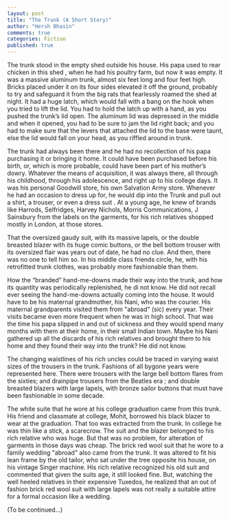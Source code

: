 ```yaml
---
layout: post
title: "The Trunk (A Short Story)" 
author: "Hersh Bhasin"
comments: true
categories: Fiction
published: true
---
```


The trunk stood in the empty shed outside his house. His papa used to rear chicken in this shed , when he had his poultry farm, but now it was empty. It was a massive aluminum trunk, almost six feet long and four feet high. Bricks placed under it on its four sides elevated it off the ground, probably to try and safeguard it from the big rats that fearlessly roamed the shed at night. It had a huge latch, which would fall with a bang on the hook when you tried to lift the lid. You had to hold the latch up with a hand, as you pushed the trunk’s lid open. The aluminum lid was depressed in the middle and when it opened, you had to be sure to jam the lid right back; and you had to make sure that  the levers that attached the lid to the base were taunt, else the lid would fall on your head, as you riffled around in trunk.

The trunk had always been there and he had no recollection of his papa purchasing it or  bringing it home. It could have been purchased before his birth, or, which is more probable, could have been part of his mother’s dowry. Whatever the means of acquisition, it was always there, all through his childhood, through his adolescence, and right up to his college days. It was his personal Goodwill store, his own Salvation Army store. Whenever he had an occasion to dress up for, he would dip into the Trunk and pull out a shirt, a trouser, or even a dress suit . At a young age, he knew of brands like Harrods, Selfridges, Harvey Nichols, Morris Communications, J Sainsbury from the labels on the garments, for his rich relatives shopped mostly in London, at those stores.

That the oversized gaudy suit, with its massive lapels, or the double breasted blazer with its huge comic buttons, or the bell bottom trouser with its oversized flair was years out of date, he had no clue. And then, there was no one to tell him so. In his middle class friends circle, he, with his retrofitted trunk clothes, was probably more fashionable than them.

How the “branded” hand-me-downs made their way into the trunk, and how its quantity was periodically replenished, he di not know.  He did not recall ever seeing the hand-me-downs actually coming into the house. It would have to be his maternal grandmother, his Nani, who was the courier. His maternal grandparents visited them from "abroad"  (sic) every year. Their visits became even more frequent when he was in high school. That was the time his papa slipped in and out of sickness and they would spend many months with them at their home, in their small Indian town. Maybe his Nani gathered up all the discards of his rich relatives and brought them to his home and they found their way into the trunk? He did not know.

The changing waistlines of his  rich uncles could be traced in varying waist sizes of the trousers in the trunk. Fashions of all bygone years were represented here. There were trousers with the large bell bottom flares from the sixties; and  drainpipe trousers from the Beatles era ; and  double breasted blazers with large lapels, with bronze sailor buttons that must have been fashionable in some decade.

The white suite that he wore at his college graduation came from this trunk. His friend and classmate at college, Mohit,  borrowed his black blazer to wear at the graduation. That too was extracted from the trunk. In college he was thin like a stick, a scarecrow. The suit and the blazer belonged to his rich relative who was huge. But that was no problem, for alteration of garments in those days was cheap. The brick red wool suit that he wore to a family wedding "abroad" also came from the trunk. It was  altered to fit his lean frame by the old tailor, who sat under the tree opposite his house, on his vintage Singer machine. His rich relative recognized his old suit and commented that given the suits age, it still looked fine. But, watching the well heeled relatives in their expensive Tuxedos, he realized that an out of fashion brick red wool suit with large lapels was not really a suitable attire for a formal occasion like a wedding. 

(To be continued...)

